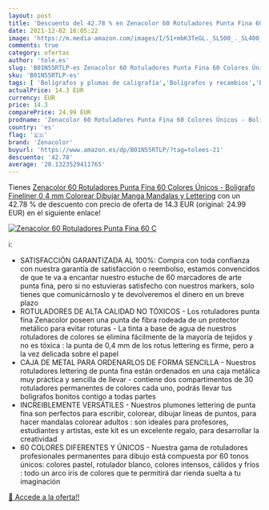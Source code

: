 ```yaml
---
layout: post
title: 'Descuento del 42.78 % en Zenacolor 60 Rotuladores Punta Fina 60 C'
date: 2021-12-02 16:05:22
image: 'https://m.media-amazon.com/images/I/51+mbK3TeGL._SL500_._SL400_.jpg'
comments: true
category: ofertas
author: 'tole.es'
slug: 'B01N55RTLP-es Zenacolor 60 Rotuladores Punta Fina 60 Colores Únicos -...'
sku: 'B01N55RTLP-es'
tags: [ 'Bolígrafos y plumas de caligrafía','Bolígrafos y recambios','Bolígrafos, lápices y útiles de escritura','Oficina y papelería','Rotuladores de punta fina','Rotuladores y subrayadores','boligrafo','colorear','rotuladores','zenacolor', ]
actualPrice: 14.3 EUR
currency: EUR
price: 14.3
comparePrice: 24.99 EUR
prodname: 'Zenacolor 60 Rotuladores Punta Fina 60 Colores Únicos - Boligrafo Fineliner 0 4 mm Colorear  Dibujar  Manga  Mandalas y Lettering'
country: 'es'
flag: '🇪🇸'
brand: 'Zenacolor'
buyurl: 'https://www.amazon.es/dp/B01N55RTLP/?tag=tolees-21'
descuento: '42.78'
average: '20.1323529411765'
---
```


Tienes [Zenacolor 60 Rotuladores Punta Fina 60 Colores Únicos - Boligrafo Fineliner 0 4 mm Colorear  Dibujar  Manga  Mandalas y Lettering](https://www.amazon.es/dp/B01N55RTLP/?tag=tolees-21) con un 42.78 % de descuento con precio de oferta de 14.3 EUR (original: 24.99 EUR) en el siguiente enlace!

[![Zenacolor 60 Rotuladores Punta Fina 60 C](https://m.media-amazon.com/images/I/51+mbK3TeGL._SL500_._SL400_.jpg)](https://www.amazon.es/dp/B01N55RTLP/?tag=tolees-21)

ℹ️:

- SATISFACCIÓN GARANTIZADA AL 100%: Compra con toda confianza con nuestra garantía de satisfacción o reembolso, estamos convencidos de que te va a encantar nuestro estuche de 60 marcadores de arte punta fina, pero si no estuvieras satisfecho con nuestros markers, solo tienes que comunicárnoslo y te devolveremos el dinero en un breve plazo
- ROTULADORES DE ALTA CALIDAD NO TÓXICOS - Los rotuladores punta fina Zenacolor poseen una punta de fibra rodeada de un protector metálico para evitar roturas - La tinta a base de agua de nuestros rotuladores de colores se elimina fácilmente de la mayoría de tejidos y no es tóxica : la punta de 0,4 mm de los rotus lettering es firme, pero a la vez delicada sobre el papel
- CAJA DE METAL PARA ORDENARLOS DE FORMA SENCILLA - Nuestros rotuladores lettering de punta fina están ordenados en una caja metálica muy práctica y sencilla de llevar - contiene dos compartimentos de 30 rotuladores permanentes de colores cada uno, podrás llevar tus boligrafos bonitos contigo a todas partes
- INCREIBLEMENTE VERSÁTILES - Nuestros plumones lettering de punta fina son perfectos para escribir, colorear, dibujar lineas de puntos, para hacer mandalas colorear adultos : son ideales para profesores, estudiantes y artistas, este kit es un excelente regalo, para desarrollar la creatividad
- 60 COLORES DIFERENTES Y ÚNICOS - Nuestra gama de rotuladores profesionales permanentes para dibujo está compuesta por 60 tonos únicos: colores pastel, rotulador blanco, colores intensos, cálidos y fríos : todo un arco iris de colores que te permitirá dar rienda suelta a tu imaginación

[🛒 Accede a la oferta!!](https://www.amazon.es/dp/B01N55RTLP/?tag=tolees-21)
